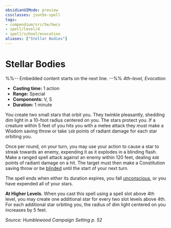 ```yaml
---
obsidianUIMode: preview
cssclasses: json5e-spell
tags:
- compendium/src/5e/hwcs
- spell/level/4
- spell/school/evocation
aliases: ["Stellar Bodies"]
---
```

# Stellar Bodies
%%-- Embedded content starts on the next line. --%%
*4th-level, Evocation*  

- **Casting time:** 1 action
- **Range:** Special
- **Components:** V, S
- **Duration:** 1 minute

You create two small stars that orbit you. They twinkle pleasantly, shedding dim light in a 10-foot radius centered on you. The stars protect you. If a creature within 5 feet of you hits you with a melee attack they must make a Wisdom saving throw or take `1d8` points of radiant damage for each star orbiting you.

Once per round, on your turn, you may use your action to cause a star to streak towards an enemy, expending it as it explodes in a blinding flash. Make a ranged spell attack against an enemy within 120 feet, dealing `4d8` points of radiant damage on a hit. The target must then make a Constitution saving throw or be [blinded](Mechanics/Rules/conditions.md#Blinded) until the start of your next turn.

The spell ends when either its duration expires, you fall [unconscious](Mechanics/Rules/conditions.md#Unconscious), or you have expended all of your stars.

**At Higher Levels.** When you cast this spell using a spell slot above 4th level, you may create one additional star for every two slot levels above 4th. For each additional star orbiting you, the radius of dim light centered on you increases by 5 feet.

*Source: Humblewood Campaign Setting p. 52*